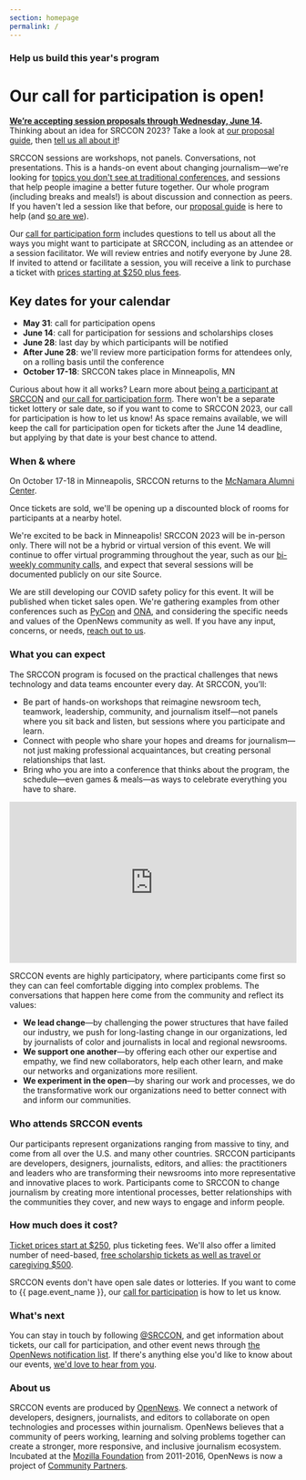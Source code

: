```yaml
---
section: homepage
permalink: /
---
```


### Help us build this year's program

# Our call for participation is open!

**[We’re accepting session proposals through Wednesday, June 14](/participation/form).** Thinking about an idea for SRCCON 2023? Take a look at [our proposal guide](/sessions/proposal-guide/), then [tell us all about it](/participation/form)!

SRCCON sessions are workshops, not panels. Conversations, not presentations. This is a hands-on event about changing journalism—we're looking for [topics you don't see at traditional conferences](/sessions/proposal-guide/#what-we-look-for), and sessions that help people imagine a better future together. Our whole program (including breaks and meals!) is about discussion and connection as peers. If you haven't led a session like that before, our [proposal guide](/sessions/proposal-guide/) is here to help (and [so are we](mailto:srccon@opennews.org)).

Our [call for participation form](/participation/form/) includes questions to tell us about all the ways you might want to participate at SRCCON, including as an attendee or a session facilitator. We will review entries and notify everyone by June 28. If invited to attend or facilitate a session, you will receive a link to purchase a ticket with [prices starting at $250 plus fees](/attendees/#tickets).

## Key dates for your calendar

* **May 31**: call for participation opens
* **June 14**: call for participation for sessions and scholarships closes
* **June 28**: last day by which participants will be notified
* **After June 28**: we'll review more participation forms for attendees only, on a rolling basis until the conference
* **October 17-18**: SRCCON takes place in Minneapolis, MN

Curious about how it all works? Learn more about [being a participant at SRCCON](/attendees) and [our call for participation form](/participation/form). There won't be a separate ticket lottery or sale date, so if you want to come to SRCCON 2023, our call for participation is how to let us know! As space remains available, we will keep the call for participation open for tickets after the June 14 deadline, but applying by that date is your best chance to attend.

### When & where

On October 17-18 in Minneapolis, SRCCON returns to the [McNamara Alumni Center](https://www.google.com/maps/place/McNamara+Alumni+Center/@44.975199,-93.2301774,17z/data=!3m1!4b1!4m5!3m4!1s0x52b32d18ed516031:0x5f984f594ceab6ad!8m2!3d44.975199!4d-93.2279887).

Once tickets are sold, we'll be opening up a discounted block of rooms for participants at a nearby hotel.

We're excited to be back in Minneapolis! SRCCON 2023 will be in-person only. There will not be a hybrid or virtual version of this event. We will continue to offer virtual programming throughout the year, such as our [bi-weekly community calls](https://opennews.org/what/community/calls), and expect that several sessions will be documented publicly on our site Source.

We are still developing our COVID safety policy for this event. It will be published when ticket sales open. We're gathering examples from other conferences such as [PyCon](https://us.pycon.org/2023/about/health-safety-guidelines/) and [ONA](https://ona23.journalists.org/faq/#1648654048660-8ffe33ac-5321), and considering the specific needs and values of the OpenNews community as well. If you have any input, concerns, or needs, [reach out to us](mailto:srccon@opennews.org).

### What you can expect

The SRCCON program is focused on the practical challenges that news technology and data teams encounter every day. At SRCCON, you’ll:

* Be part of hands-on workshops that reimagine newsroom tech, teamwork, leadership, community, and journalism itself—not panels where you sit back and listen, but sessions where you participate and learn.
* Connect with people who share your hopes and dreams for journalism—not just making professional acquaintances, but creating personal relationships that last.
* Bring who you are into a conference that thinks about the program, the schedule—even games & meals—as ways to celebrate everything you have to share.

<style>.embed-container { position: relative; padding-bottom: 56.25%; height: 0; overflow: hidden; max-width: 100%; margin-bottom: 1em; } .embed-container iframe, .embed-container object, .embed-container embed { position: absolute; top: 0; left: 0; width: 100%; height: 100%; }</style><div class='embed-container'><iframe src='https://player.vimeo.com/video/180221748' frameborder='0' webkitAllowFullScreen mozallowfullscreen allowFullScreen></iframe></div>

SRCCON events are highly participatory, where participants come first so they can can feel comfortable digging into complex problems. The conversations that happen here come from the community and reflect its values:

* **We lead change**—by challenging the power structures that have failed our industry, we push for long-lasting change in our organizations, led by journalists of color and journalists in local and regional newsrooms.
* **We support one another**—by offering each other our expertise and empathy, we find new collaborators, help each other learn, and make our networks and organizations more resilient.
* **We experiment in the open**—by sharing our work and processes, we do the transformative work our organizations need to better connect with and inform our communities.

### Who attends SRCCON events

Our participants represent organizations ranging from massive to tiny, and come from all over the U.S. and many other countries. SRCCON participants are developers, designers, journalists, editors, and allies: the practitioners and leaders who are transforming their newsrooms into more representative and innovative places to work. Participants come to SRCCON to change journalism by creating more intentional processes, better relationships with the communities they cover, and new ways to engage and inform people.

### How much does it cost?

[Ticket prices start at $250](/attendees/#tickets), plus ticketing fees. We'll also offer a limited number of need-based, [free scholarship tickets as well as travel or caregiving $500](/scholarships).

SRCCON events don't have open sale dates or lotteries. If you want to come to {{ page.event_name }}, our [call for participation](/participation/form) is how to let us know.

### What's next

You can stay in touch by following [@SRCCON](https://twitter.com/srccon), and get information about tickets, our call for participation, and other event news through [the OpenNews notification list](https://opennews.us5.list-manage.com/subscribe?u=71c95e9a43708843d2fdc1f09&id=996e9290cc). If there's anything else you'd like to know about our events, [we'd love to hear from you](mailto:srccon@opennews.org).

### About us

SRCCON events are produced by [OpenNews](https://opennews.org). We connect a network of developers, designers, journalists, and editors to collaborate on open technologies and processes within journalism. OpenNews believes that a community of peers working, learning and solving problems together can create a stronger, more responsive, and inclusive journalism ecosystem. Incubated at the [Mozilla Foundation](https://www.mozilla.org/en-US/foundation/) from 2011-2016, OpenNews is now a project of [Community Partners](http://communitypartners.org/).
